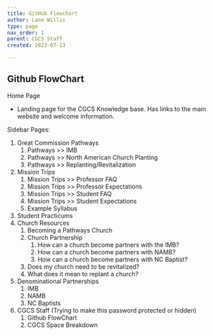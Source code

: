 ```yaml
---
title: GitHub Flowchart
author: Lane Willis
type: page
nav_order: 1
parent: CGCS Staff
created: 2023-07-13

---
```


## Github FlowChart

Home Page
  * Landing page for the CGCS Knowledge base. Has links to the main website and welcome information.

Sidebar Pages:
1. Great Commission Pathways
   1. Pathways >> IMB
   2. Pathways >> North American Church Planting
   3. Pathways >> Replanting/Revitalization
2. Mission Trips
   1. Mission Trips >> Professor FAQ
   2. Mission Trips >> Professor Expectations
   3. Mission Trips >> Student FAQ
   4. Mission Trips >> Student Expectations
   5. Example Syllabus
3. Student Practicums
4. Church Resources
   1. Becoming a Pathways Church
   2. Church Partnership
      1. How can a church become partners with the IMB?
      2. How can a church become partners with NAMB?
      3. How can a church become partners with NC Baptist?
   3. Does my church need to be revitalized?
   4. What does it mean to replant a church?
5. Denominational Partnerships
   1. IMB
   2. NAMB
   3. NC Baptists
6. CGCS Staff (Trying to make this password protected or hidden)
   1. Github FlowChart
   2. CGCS Space Breakdown
